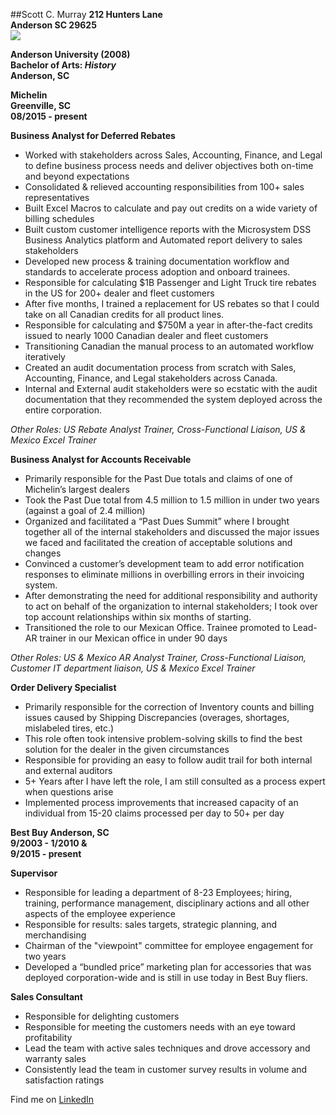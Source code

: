 ##Scott C. Murray
**212 Hunters Lane**  
**Anderson SC 29625**  
![](https://media.licdn.com/mpr/mpr/shrinknp_400_400/p/1/005/09e/27c/1f36126.jpg)

**Anderson University (2008)**  
**Bachelor of Arts: _History_**                              
**Anderson, SC**

**Michelin                
Greenville, SC  
08/2015 - present**

**Business Analyst for Deferred Rebates**

* Worked with stakeholders across Sales, Accounting, Finance, and Legal to define business process needs and deliver objectives both on-time and beyond expectations
* Consolidated & relieved accounting responsibilities from 100+ sales representatives
* Built Excel Macros to calculate and pay out credits on a wide variety of billing schedules
* Built custom customer intelligence reports with the Microsystem DSS Business Analytics platform and Automated report delivery to sales stakeholders
* Developed new process & training documentation workflow and standards to accelerate process adoption and onboard trainees.
* Responsible for calculating $1B Passenger and Light Truck tire rebates in the US for 200+ dealer and fleet customers
* After five months, I trained a replacement for US rebates so that I could take on all Canadian credits for all product lines. 
* Responsible for calculating and $750M a year in after-the-fact credits issued to nearly 1000 Canadian dealer and fleet customers
* Transitioning Canadian the manual process to an automated workflow iteratively
* Created an audit documentation process from scratch with Sales, Accounting, Finance, and Legal stakeholders across Canada. 
* Internal and External audit stakeholders were so ecstatic with the audit documentation that they recommended the system deployed across the entire corporation.  

_Other Roles: US Rebate Analyst Trainer, Cross-Functional Liaison, US & Mexico Excel Trainer_

**Business Analyst for Accounts Receivable**  
* Primarily responsible for the Past Due totals and claims of one of Michelin’s largest dealers
* Took the Past Due total from 4.5 million to 1.5 million in under two years (against a goal of 2.4 million)
* Organized and facilitated a “Past Dues Summit” where I brought together all of the internal stakeholders and discussed the major issues we faced and facilitated the creation of acceptable solutions and changes
* Convinced a customer’s development team to add error notification responses to eliminate millions in overbilling errors in their invoicing system. 
* After demonstrating the need for additional responsibility and authority to act on behalf of the organization to internal stakeholders; I took over top account relationships within six months of starting.
* Transitioned the role to our Mexican Office. Trainee promoted to Lead-AR trainer in our Mexican office in under 90 days

_Other Roles: US & Mexico AR Analyst Trainer, Cross-Functional Liaison, Customer IT department liaison, US & Mexico Excel Trainer_

**Order Delivery Specialist**
* Primarily responsible for the correction of Inventory counts and billing issues caused by Shipping Discrepancies (overages, shortages, mislabeled tires, etc.)
* This role often took intensive problem-solving skills to find the best solution for the dealer in the given circumstances 
* Responsible for providing an easy to follow audit trail for both internal and external auditors
* 5+ Years after I have left the role, I am still consulted as a process expert when questions arise
* Implemented process improvements that increased capacity of an individual from 15-20 claims processed per day to 50+ per day 



**Best Buy
Anderson, SC  
9/2003 - 1/2010 &  
9/2015 - present**

**Supervisor**  
* Responsible for leading a department of 8-23 Employees; hiring, training, performance management, disciplinary actions and all other aspects of the employee experience
* Responsible for results: sales targets, strategic planning, and merchandising
* Chairman of the "viewpoint" committee for employee engagement for two years
* Developed a “bundled price” marketing plan for accessories that was deployed corporation-wide and is still in use today in Best Buy fliers. 

**Sales Consultant**

* Responsible for delighting customers
* Responsible for meeting the customers needs with an eye toward profitability
* Lead the team with active sales techniques and drove accessory and warranty sales
* Consistently lead the team in customer survey results in volume and satisfaction ratings 

Find me on [LinkedIn](https://www.linkedin.com/in/scott-murray-a0a50b25)  
